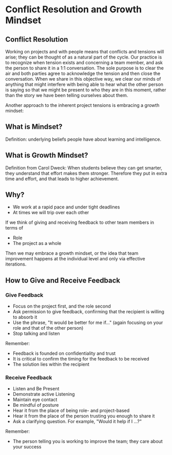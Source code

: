 # Conflict Resolution and Growth Mindset

## Conflict Resolution
Working on projects and with people means that conflicts and tensions will arise; they can be thought of as a natural part of the cycle. Our practice is to recognize when tension exists and concerning a team member, and ask the person to share it in a 1:1 conversation. The sole purpose is to clear the air and both parties agree to acknowledge the tension and then close the conversation. When we share in this objective way, we clear our minds of anything that might interfere with being able to hear what the other person is saying so that we might be present to who they are in this moment, rather than the story we have been telling ourselves about them.

Another approach to the inherent project tensions is embracing a growth mindset:

## What is Mindset?

Definition: underlying beliefs people have about learning and intelligence.

## What is Growth Mindset?

Definition from Carol Dweck: When students believe they can get smarter, they understand that effort makes them stronger. Therefore they put in extra time and effort, and that leads to higher achievement.

## Why?

- We work at a rapid pace and under tight deadlines
- At times we will trip over each other

If we think of giving and receiving feedback to other team members in terms of

- Role
- The project as a whole

Then we may embrace a growth mindset, or the idea that team improvement happens at the individual level and only via effective iterations.

## How to Give and Receive Feedback

### Give Feedback

- Focus on the project first, and the role second
- Ask permission to give feedback, confirming that the recipient is willing to absorb it
- Use the phrase, "It would be better for me if…" (again focusing on your role and that of the other person)
- Stop talking and listen

Remember:

- Feedback is founded on confidentiality and trust
- It is critical to confirm the timing for the feedback to be received
- The solution lies within the recipient

### Receive Feedback

- Listen and Be Present
- Demonstrate active Listening
- Maintain eye contact
- Be mindful of posture
- Hear it from the place of being role- and project-based
- Hear it from the place of the person trusting you enough to share it
- Ask a clarifying question. For example, "Would it help if I ...?"

Remember:

- The person telling you is working to improve the team; they care about your success
